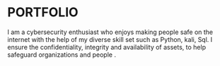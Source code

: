 # PORTFOLIO
I am a cybersecurity enthusiast who enjoys making people safe on the internet with the help of my diverse skill set such as Python, kali, Sql.
I ensure the confidentiality, integrity and availability of assets, to help safeguard organizations and people .
